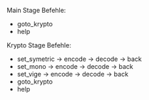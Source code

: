 Main Stage Befehle:
- goto_krypto
- help

Krypto Stage Befehle:
- set_symetric
  -> encode
  -> decode
  -> back
- set_mono
  -> encode
  -> decode
  -> back
- set_vige
  -> encode
  -> decode
  -> back
- goto_krypto
- help
